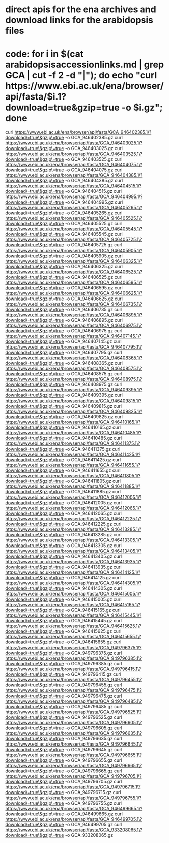 # direct apis for the ena archives and download links for the arabidopsis files
# code: for i in $(cat arabidopsisaccessionlinks.md | grep GCA | cut -f 2 -d "|"); do echo "curl https://www.ebi.ac.uk/ena/browser/api/fasta/$i.1\?download\=true\&gzip\=true -o $i.gz"; done
curl https://www.ebi.ac.uk/ena/browser/api/fasta/GCA_946402385.1\?download\=true\&gzip\=true -o GCA_946402385.gz
curl https://www.ebi.ac.uk/ena/browser/api/fasta/GCA_946403025.1\?download\=true\&gzip\=true -o GCA_946403025.gz
curl https://www.ebi.ac.uk/ena/browser/api/fasta/GCA_946403525.1\?download\=true\&gzip\=true -o GCA_946403525.gz
curl https://www.ebi.ac.uk/ena/browser/api/fasta/GCA_946404075.1\?download\=true\&gzip\=true -o GCA_946404075.gz
curl https://www.ebi.ac.uk/ena/browser/api/fasta/GCA_946404385.1\?download\=true\&gzip\=true -o GCA_946404385.gz
curl https://www.ebi.ac.uk/ena/browser/api/fasta/GCA_946404515.1\?download\=true\&gzip\=true -o GCA_946404515.gz
curl https://www.ebi.ac.uk/ena/browser/api/fasta/GCA_946404995.1\?download\=true\&gzip\=true -o GCA_946404995.gz
curl https://www.ebi.ac.uk/ena/browser/api/fasta/GCA_946405265.1\?download\=true\&gzip\=true -o GCA_946405265.gz
curl https://www.ebi.ac.uk/ena/browser/api/fasta/GCA_946405525.1\?download\=true\&gzip\=true -o GCA_946405525.gz
curl https://www.ebi.ac.uk/ena/browser/api/fasta/GCA_946405545.1\?download\=true\&gzip\=true -o GCA_946405545.gz
curl https://www.ebi.ac.uk/ena/browser/api/fasta/GCA_946405725.1\?download\=true\&gzip\=true -o GCA_946405725.gz
curl https://www.ebi.ac.uk/ena/browser/api/fasta/GCA_946405905.1\?download\=true\&gzip\=true -o GCA_946405905.gz
curl https://www.ebi.ac.uk/ena/browser/api/fasta/GCA_946406325.1\?download\=true\&gzip\=true -o GCA_946406325.gz
curl https://www.ebi.ac.uk/ena/browser/api/fasta/GCA_946406525.1\?download\=true\&gzip\=true -o GCA_946406525.gz
curl https://www.ebi.ac.uk/ena/browser/api/fasta/GCA_946406595.1\?download\=true\&gzip\=true -o GCA_946406595.gz
curl https://www.ebi.ac.uk/ena/browser/api/fasta/GCA_946406625.1\?download\=true\&gzip\=true -o GCA_946406625.gz
curl https://www.ebi.ac.uk/ena/browser/api/fasta/GCA_946406735.1\?download\=true\&gzip\=true -o GCA_946406735.gz
curl https://www.ebi.ac.uk/ena/browser/api/fasta/GCA_946406895.1\?download\=true\&gzip\=true -o GCA_946406895.gz
curl https://www.ebi.ac.uk/ena/browser/api/fasta/GCA_946406975.1\?download\=true\&gzip\=true -o GCA_946406975.gz
curl https://www.ebi.ac.uk/ena/browser/api/fasta/GCA_946407145.1\?download\=true\&gzip\=true -o GCA_946407145.gz
curl https://www.ebi.ac.uk/ena/browser/api/fasta/GCA_946407795.1\?download\=true\&gzip\=true -o GCA_946407795.gz
curl https://www.ebi.ac.uk/ena/browser/api/fasta/GCA_946408365.1\?download\=true\&gzip\=true -o GCA_946408365.gz
curl https://www.ebi.ac.uk/ena/browser/api/fasta/GCA_946408575.1\?download\=true\&gzip\=true -o GCA_946408575.gz
curl https://www.ebi.ac.uk/ena/browser/api/fasta/GCA_946408975.1\?download\=true\&gzip\=true -o GCA_946408975.gz
curl https://www.ebi.ac.uk/ena/browser/api/fasta/GCA_946409395.1\?download\=true\&gzip\=true -o GCA_946409395.gz
curl https://www.ebi.ac.uk/ena/browser/api/fasta/GCA_946409815.1\?download\=true\&gzip\=true -o GCA_946409815.gz
curl https://www.ebi.ac.uk/ena/browser/api/fasta/GCA_946409825.1\?download\=true\&gzip\=true -o GCA_946409825.gz
curl https://www.ebi.ac.uk/ena/browser/api/fasta/GCA_946410165.1\?download\=true\&gzip\=true -o GCA_946410165.gz
curl https://www.ebi.ac.uk/ena/browser/api/fasta/GCA_946410485.1\?download\=true\&gzip\=true -o GCA_946410485.gz
curl https://www.ebi.ac.uk/ena/browser/api/fasta/GCA_946411375.1\?download\=true\&gzip\=true -o GCA_946411375.gz
curl https://www.ebi.ac.uk/ena/browser/api/fasta/GCA_946411425.1\?download\=true\&gzip\=true -o GCA_946411425.gz
curl https://www.ebi.ac.uk/ena/browser/api/fasta/GCA_946411655.1\?download\=true\&gzip\=true -o GCA_946411655.gz
curl https://www.ebi.ac.uk/ena/browser/api/fasta/GCA_946411805.1\?download\=true\&gzip\=true -o GCA_946411805.gz
curl https://www.ebi.ac.uk/ena/browser/api/fasta/GCA_946411885.1\?download\=true\&gzip\=true -o GCA_946411885.gz
curl https://www.ebi.ac.uk/ena/browser/api/fasta/GCA_946412005.1\?download\=true\&gzip\=true -o GCA_946412005.gz
curl https://www.ebi.ac.uk/ena/browser/api/fasta/GCA_946412065.1\?download\=true\&gzip\=true -o GCA_946412065.gz
curl https://www.ebi.ac.uk/ena/browser/api/fasta/GCA_946412225.1\?download\=true\&gzip\=true -o GCA_946412225.gz
curl https://www.ebi.ac.uk/ena/browser/api/fasta/GCA_946413285.1\?download\=true\&gzip\=true -o GCA_946413285.gz
curl https://www.ebi.ac.uk/ena/browser/api/fasta/GCA_946413305.1\?download\=true\&gzip\=true -o GCA_946413305.gz
curl https://www.ebi.ac.uk/ena/browser/api/fasta/GCA_946413405.1\?download\=true\&gzip\=true -o GCA_946413405.gz
curl https://www.ebi.ac.uk/ena/browser/api/fasta/GCA_946413935.1\?download\=true\&gzip\=true -o GCA_946413935.gz
curl https://www.ebi.ac.uk/ena/browser/api/fasta/GCA_946414125.1\?download\=true\&gzip\=true -o GCA_946414125.gz
curl https://www.ebi.ac.uk/ena/browser/api/fasta/GCA_946414305.1\?download\=true\&gzip\=true -o GCA_946414305.gz
curl https://www.ebi.ac.uk/ena/browser/api/fasta/GCA_946415005.1\?download\=true\&gzip\=true -o GCA_946415005.gz
curl https://www.ebi.ac.uk/ena/browser/api/fasta/GCA_946415165.1\?download\=true\&gzip\=true -o GCA_946415165.gz
curl https://www.ebi.ac.uk/ena/browser/api/fasta/GCA_946415445.1\?download\=true\&gzip\=true -o GCA_946415445.gz
curl https://www.ebi.ac.uk/ena/browser/api/fasta/GCA_946415625.1\?download\=true\&gzip\=true -o GCA_946415625.gz
curl https://www.ebi.ac.uk/ena/browser/api/fasta/GCA_946415655.1\?download\=true\&gzip\=true -o GCA_946415655.gz
curl https://www.ebi.ac.uk/ena/browser/api/fasta/GCA_949796375.1\?download\=true\&gzip\=true -o GCA_949796375.gz
curl https://www.ebi.ac.uk/ena/browser/api/fasta/GCA_949796385.1\?download\=true\&gzip\=true -o GCA_949796385.gz
curl https://www.ebi.ac.uk/ena/browser/api/fasta/GCA_949796415.1\?download\=true\&gzip\=true -o GCA_949796415.gz
curl https://www.ebi.ac.uk/ena/browser/api/fasta/GCA_949796455.1\?download\=true\&gzip\=true -o GCA_949796455.gz
curl https://www.ebi.ac.uk/ena/browser/api/fasta/GCA_949796475.1\?download\=true\&gzip\=true -o GCA_949796475.gz
curl https://www.ebi.ac.uk/ena/browser/api/fasta/GCA_949796485.1\?download\=true\&gzip\=true -o GCA_949796485.gz
curl https://www.ebi.ac.uk/ena/browser/api/fasta/GCA_949796525.1\?download\=true\&gzip\=true -o GCA_949796525.gz
curl https://www.ebi.ac.uk/ena/browser/api/fasta/GCA_949796605.1\?download\=true\&gzip\=true -o GCA_949796605.gz
curl https://www.ebi.ac.uk/ena/browser/api/fasta/GCA_949796635.1\?download\=true\&gzip\=true -o GCA_949796635.gz
curl https://www.ebi.ac.uk/ena/browser/api/fasta/GCA_949796645.1\?download\=true\&gzip\=true -o GCA_949796645.gz
curl https://www.ebi.ac.uk/ena/browser/api/fasta/GCA_949796655.1\?download\=true\&gzip\=true -o GCA_949796655.gz
curl https://www.ebi.ac.uk/ena/browser/api/fasta/GCA_949796665.1\?download\=true\&gzip\=true -o GCA_949796665.gz
curl https://www.ebi.ac.uk/ena/browser/api/fasta/GCA_949796705.1\?download\=true\&gzip\=true -o GCA_949796705.gz
curl https://www.ebi.ac.uk/ena/browser/api/fasta/GCA_949796715.1\?download\=true\&gzip\=true -o GCA_949796715.gz
curl https://www.ebi.ac.uk/ena/browser/api/fasta/GCA_949796755.1\?download\=true\&gzip\=true -o GCA_949796755.gz
curl https://www.ebi.ac.uk/ena/browser/api/fasta/GCA_946499665.1\?download\=true\&gzip\=true -o GCA_946499665.gz
curl https://www.ebi.ac.uk/ena/browser/api/fasta/GCA_946499705.1\?download\=true\&gzip\=true -o GCA_946499705.gz
curl https://www.ebi.ac.uk/ena/browser/api/fasta/GCA_933208065.1\?download\=true\&gzip\=true -o GCA_933208065.gz
